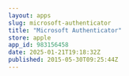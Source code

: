 ```yaml
---
layout: apps
slug: microsoft-authenticator
title: "Microsoft Authenticator"
store: apple
app_id: 983156458
date: 2025-01-21T19:18:32Z
published: 2015-05-30T09:25:44Z
---
```

